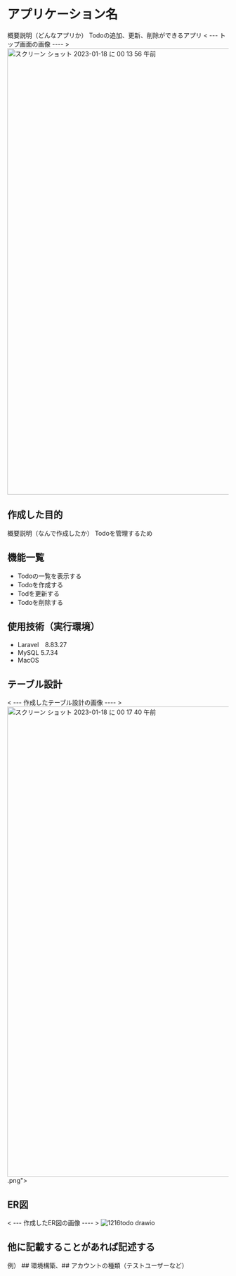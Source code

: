 # アプリケーション名
概要説明（どんなアプリか）
Todoの追加、更新、削除ができるアプリ
< --- トップ画面の画像 ---- >
<img width="1013" alt="スクリーン ショット 2023-01-18 に 00 13 56 午前" src="https://user-images.githubusercontent.com/114977962/212936725-54eb1915-25a0-4340-a1e1-02ed21d5ff7a.png">

## 作成した目的
概要説明（なんで作成したか）
Todoを管理するため

## 機能一覧
- Todoの一覧を表示する
- Todoを作成する
- Todを更新する
- Todoを削除する

## 使用技術（実行環境）
- Laravel　8.83.27
- MySQL 5.7.34
- MacOS


## テーブル設計
< --- 作成したテーブル設計の画像 ---- >
<img width="1067" alt="スクリーン ショット 2023-01-18 に 00 17 40 午前" src="https://user-images.githubusercontent.com/114977962/212937103-2e04dae4-0645-44a6-98a3-88cc1adbf927.png">
.png">

## ER図
< --- 作成したER図の画像 ---- >
![1216todo drawio](https://user-images.githubusercontent.com/114977962/212937296-877db8f6-25ff-41b6-b7b2-6366ffa4287d.png)

## 他に記載することがあれば記述する
例） ## 環境構築、## アカウントの種類（テストユーザーなど）